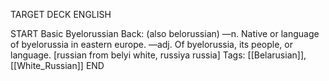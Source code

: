 TARGET DECK
ENGLISH

START
Basic
Byelorussian
Back: (also belorussian) —n. Native or language of byelorussia in eastern europe. —adj. Of byelorussia, its people, or language. [russian from belyi white, russiya russia]
Tags: [[Belarusian]], [[White_Russian]]
END
